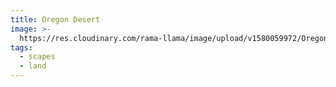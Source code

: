 ```yaml
---
title: Oregon Desert
image: >-
  https://res.cloudinary.com/rama-llama/image/upload/v1580059972/Oregon_Desert_anl9oo.jpg
tags:
  - scapes
  - land
---
```


